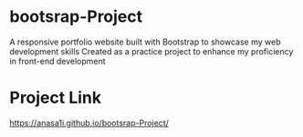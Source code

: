 # bootsrap-Project
A responsive portfolio website built with Bootstrap to showcase my web development skills Created as a practice project to enhance my proficiency in front-end development
# Project Link
https://anasa1i.github.io/bootsrap-Project/
